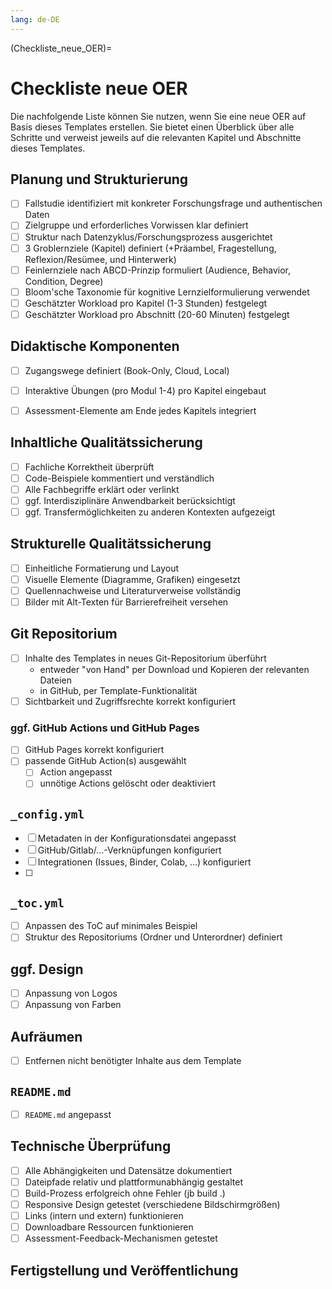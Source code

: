 ```yaml
---
lang: de-DE
---
```


(Checkliste_neue_OER)=
# Checkliste neue OER
Die nachfolgende Liste können Sie nutzen, wenn Sie eine neue OER auf Basis dieses Templates erstellen. Sie bietet einen Überblick über alle Schritte und verweist jeweils auf die relevanten Kapitel und Abschnitte dieses Templates.


## Planung und Strukturierung
- [ ] Fallstudie identifiziert mit konkreter Forschungsfrage und authentischen Daten
- [ ] Zielgruppe und erforderliches Vorwissen klar definiert
- [ ] Struktur nach Datenzyklus/Forschungsprozess ausgerichtet
- [ ] 3 Groblernziele (Kapitel) definiert (+Präambel, Fragestellung, Reflexion/Resümee, und Hinterwerk)
- [ ] Feinlernziele nach ABCD-Prinzip formuliert (Audience, Behavior, Condition, Degree) 
- [ ] Bloom'sche Taxonomie für kognitive Lernzielformulierung verwendet
- [ ] Geschätzter Workload pro Kapitel (1-3 Stunden) festgelegt
- [ ] Geschätzter Workload pro Abschnitt (20-60 Minuten) festgelegt

## Didaktische Komponenten
- [ ] Zugangswege definiert (Book-Only, Cloud, Local)
- [ ] Interaktive Übungen (pro Modul 1-4) pro Kapitel eingebaut
- [ ] Assessment-Elemente am Ende jedes Kapitels integriert


## Inhaltliche Qualitätssicherung
- [ ] Fachliche Korrektheit überprüft
- [ ] Code-Beispiele kommentiert und verständlich
- [ ] Alle Fachbegriffe erklärt oder verlinkt
- [ ] ggf. Interdisziplinäre Anwendbarkeit berücksichtigt
- [ ] ggf. Transfermöglichkeiten zu anderen Kontexten aufgezeigt

## Strukturelle Qualitätssicherung
- [ ] Einheitliche Formatierung und Layout
- [ ] Visuelle Elemente (Diagramme, Grafiken) eingesetzt
- [ ] Quellennachweise und Literaturverweise vollständig
- [ ] Bilder mit Alt-Texten für Barrierefreiheit versehen

## Git Repositorium
- [ ] Inhalte des Templates in neues Git-Repositorium überführt
  - entweder "von Hand" per Download und Kopieren der relevanten Dateien
  - in GitHub, per Template-Funktionalität
- [ ] Sichtbarkeit und Zugriffsrechte korrekt konfiguriert

### ggf. GitHub Actions und GitHub Pages
- [ ] GitHub Pages korrekt konfiguriert
- [ ] passende GitHub Action(s) ausgewählt
  - [ ] Action angepasst
  - [ ] unnötige Actions gelöscht oder deaktiviert

## `_config.yml`
- [ ] Metadaten in der Konfigurationsdatei angepasst
- [ ] GitHub/Gitlab/…-Verknüpfungen konfiguriert
- [ ] Integrationen (Issues, Binder, Colab, …) konfiguriert
- [ ] 

## `_toc.yml`
- [ ] Anpassen des ToC auf minimales Beispiel
- [ ] Struktur des Repositoriums (Ordner und Unterordner) definiert

## ggf. Design
- [ ] Anpassung von Logos
- [ ] Anpassung von Farben

## Aufräumen
- [ ] Entfernen nicht benötigter Inhalte aus dem Template

## `README.md`
- [ ] `README.md` angepasst

## Technische Überprüfung
- [ ] Alle Abhängigkeiten und Datensätze dokumentiert
- [ ] Dateipfade relativ und plattformunabhängig gestaltet
- [ ] Build-Prozess erfolgreich ohne Fehler (jb build .)
- [ ] Responsive Design getestet (verschiedene Bildschirmgrößen)
- [ ] Links (intern und extern) funktionieren
- [ ] Downloadbare Ressourcen funktionieren
- [ ] Assessment-Feedback-Mechanismen getestet

## Fertigstellung und Veröffentlichung